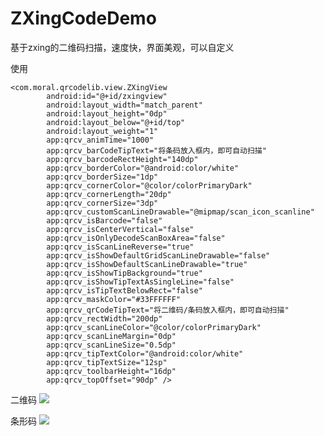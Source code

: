 # ZXingCodeDemo
基于zxing的二维码扫描，速度快，界面美观，可以自定义

使用
```
<com.moral.qrcodelib.view.ZXingView
        android:id="@+id/zxingview"
        android:layout_width="match_parent"
        android:layout_height="0dp"
        android:layout_below="@+id/top"
        android:layout_weight="1"
        app:qrcv_animTime="1000"
        app:qrcv_barCodeTipText="将条码放入框内，即可自动扫描"
        app:qrcv_barcodeRectHeight="140dp"
        app:qrcv_borderColor="@android:color/white"
        app:qrcv_borderSize="1dp"
        app:qrcv_cornerColor="@color/colorPrimaryDark"
        app:qrcv_cornerLength="20dp"
        app:qrcv_cornerSize="3dp"
        app:qrcv_customScanLineDrawable="@mipmap/scan_icon_scanline"
        app:qrcv_isBarcode="false"
        app:qrcv_isCenterVertical="false"
        app:qrcv_isOnlyDecodeScanBoxArea="false"
        app:qrcv_isScanLineReverse="true"
        app:qrcv_isShowDefaultGridScanLineDrawable="false"
        app:qrcv_isShowDefaultScanLineDrawable="true"
        app:qrcv_isShowTipBackground="true"
        app:qrcv_isShowTipTextAsSingleLine="false"
        app:qrcv_isTipTextBelowRect="false"
        app:qrcv_maskColor="#33FFFFFF"
        app:qrcv_qrCodeTipText="将二维码/条码放入框内，即可自动扫描"
        app:qrcv_rectWidth="200dp"
        app:qrcv_scanLineColor="@color/colorPrimaryDark"
        app:qrcv_scanLineMargin="0dp"
        app:qrcv_scanLineSize="0.5dp"
        app:qrcv_tipTextColor="@android:color/white"
        app:qrcv_tipTextSize="12sp"
        app:qrcv_toolbarHeight="16dp"
        app:qrcv_topOffset="90dp" />
```

二维码
![](https://github.com/shuijilove/ZXingCodeDemo/blob/master/screenshot/Screenshot_2017-05-08-13-39-30.png)

条形码
![](https://github.com/shuijilove/ZXingCodeDemo/blob/master/screenshot/Screenshot_2017-05-08-13-39-09.png)
